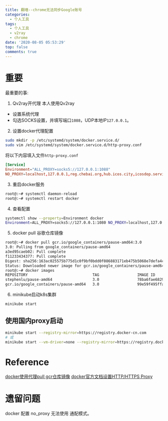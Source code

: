 ```yaml
---
title: 翻墙--chrome无法同步Google账号
categories:
  - 个人工具
tags:
  - 个人工具
  - v2ray
  - chrome
date: '2020-08-05 05:53:29'
top: false
comments: true
---
```


# 重要
最重要的事: 

1. Qv2ray开代理
本人使用Qv2ray
+ 设置系统代理
+ 勾选SOCKS设置，并填写端口`1088`，UDP本地IP`127.0.0.1`。

2. 设置docker代理配置
```bash
sudo mkdir -p /etc/systemd/system/docker.service.d/
sudo vim /etc/systemd/system/docker.service.d/http-proxy.conf
```
将以下内容填入文件`http-proxy.conf`
```conf
[Service]
Environment="ALL_PROXY=socks5://127.0.0.1:1088"
NO_PROXY=localhost,127.0.0.1,reg.chebai.org,hub.icos.city,icosdop.service.rd,icos.city
```

3. 重启docker服务
```bash
root@:~# systemctl daemon-reload
root@:~# systemctl restart docker
```

4. 查看配置
```bash
systemctl show --property=Environment docker
Environment=ALL_PROXY=socks5://127.0.0.1:1080 NO_PROXY=localhost,127.0.0.1,reg.chebai.org,hub.icos.city,icosdop.service.rd,icos.city
```

5. docker pull 谷歌仓库镜像
```bash
root@:~# docker pull gcr.io/google_containers/pause-amd64:3.0
3.0: Pulling from google_containers/pause-amd64
a3ed95caeb02: Pull complete 
f11233434377: Pull complete 
Digest: sha256:163ac025575b775d1c0f9bf0bdd0f086883171eb475b5068e7defa4ca9e76516
Status: Downloaded newer image for gcr.io/google_containers/pause-amd64:3.0
root@:~# docker images
REPOSITORY                             TAG                 IMAGE ID            CREATED             SIZE
stephenlu/pause-amd64                  3.0                 78ba6fae6829        3 weeks ago         747 kB
gcr.io/google_containers/pause-amd64   3.0                 99e59f495ffa        20 months ago       747 kB
```

6. minikube启动k8s集群
```bash
minikube start 
```

## 使用国内proxy启动
```bash
minikube start --registry-mirror=https://registry.docker-cn.com
# 或
minikube start --vm-driver=none --registry-mirror=https://registry.docker-cn.com --image-repository=registry.cn-hangzhou.aliyuncs.com/google_containers
```

# Reference

[docker使用代理pull gcr仓库镜像](https://blog.csdn.net/StephenLu0422/article/details/78924694)
[docker官方文档设置HTTP/HTTPS Proxy](https://docs.docker.com/config/daemon/systemd/#httphttps-proxy)

# 遗留问题
docker 配置 no_proxy 无法使用 通配模式。


